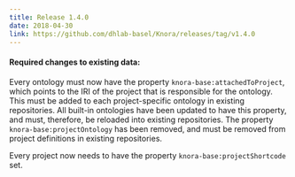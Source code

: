 ```yaml
---
title: Release 1.4.0
date: 2018-04-30
link: https://github.com/dhlab-basel/Knora/releases/tag/v1.4.0
---
```

#### Required changes to existing data:
Every ontology must now have the property `knora-base:attachedToProject`, which points to the IRI of the project that is responsible for the ontology. This must be added to each project-specific ontology in existing repositories. All built-in ontologies have been updated to have this property, and must, therefore, be reloaded into existing repositories.
The property `knora-base:projectOntology` has been removed, and must be removed from project definitions in existing repositories.

Every project now needs to have the property `knora-base:projectShortcode` set.

<!--
#### New features:
- Added OpenAPI / Swagger API documentation route
- The Knora API server now checks the validity of ontologies on startup.
- The property `knora-base:projectShortcode` is now a required property (was optional).

#### Bugfixes:

- API v1 extended search was not properly handling multiple conditions
on list values
- Fix image orientation in SALSAH 1
-->